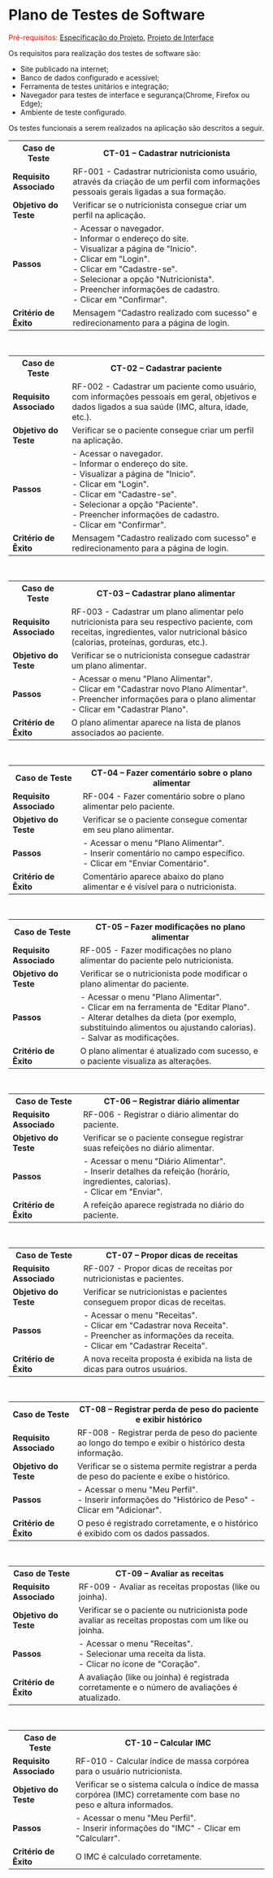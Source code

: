 # Plano de Testes de Software

<span style="color:red">Pré-requisitos: <a href="https://github.com/ICEI-PUC-Minas-PMV-ADS/PMV-ADS-2024-1-E1-Proj-Direcionamento-Profissional/blob/main/documentos/02-Especificação%20do%20Projeto.md"> Especificação do Projeto</a></span>, <a href="https://github.com/ICEI-PUC-Minas-PMV-ADS/PMV-ADS-2024-1-E1-Proj-Direcionamento-Profissional/blob/main/documentos/04-Projeto%20de%20Interface.md"> Projeto de Interface</a>

Os requisitos para realização dos testes de software são:
<ul><li>Site publicado na internet;</li>
<li>Banco de dados configurado e acessível;</li>
<li>Ferramenta de testes unitários e integração;</li>
<li>Navegador para testes de interface e segurança(Chrome, Firefox ou Edge);</li>
<li>Ambiente de teste configurado.</li>
</ul>

Os testes funcionais a serem realizados na aplicação são descritos a seguir.

<table>
    <tr>
        <th><strong>Caso de Teste</strong></th>
        <th><strong>CT-01 – Cadastrar nutricionista</strong></th>
    </tr>
    <tr>
        <td><strong>Requisito Associado</strong></td>
        <td>RF-001 - Cadastrar nutricionista como usuário, através da criação de um perfil com informações pessoais gerais ligadas a sua formação.</td>
    </tr>
    <tr>
        <td><strong>Objetivo do Teste</strong></td>
        <td>Verificar se o nutricionista consegue criar um perfil na aplicação.</td>
    </tr>
    <tr>
        <td><strong>Passos</strong></td>
        <td>
            - Acessar o navegador. <br>
            - Informar o endereço do site. <br>
            - Visualizar a página de "Inicio". <br>
            - Clicar em "Login". <br>
            - Clicar em "Cadastre-se". <br>
            - Selecionar a opção "Nutricionista". <br>
            - Preencher informações de cadastro. <br>
            - Clicar em "Confirmar".
        </td>
    </tr>
    <tr>
        <td><strong>Critério de Êxito</strong></td>
        <td>Mensagem "Cadastro realizado com sucesso" e redirecionamento para a página de login.</td>
    </tr>
</table>

<br>

<table>
    <tr>
        <th><strong>Caso de Teste</strong></th>
        <th><strong>CT-02 – Cadastrar paciente</strong></th>
    </tr>
    <tr>
        <td><strong>Requisito Associado</strong></td>
        <td>RF-002 - Cadastrar um paciente como usuário, com informações pessoais em geral, objetivos e dados ligados a sua saúde (IMC, altura, idade, etc.).</td>
    </tr>
    <tr>
        <td><strong>Objetivo do Teste</strong></td>
        <td>Verificar se o paciente consegue criar um perfil na aplicação.</td>
    </tr>
    <tr>
        <td><strong>Passos</strong></td>
        <td>
            - Acessar o navegador. <br>
            - Informar o endereço do site. <br>
            - Visualizar a página de "Inicio". <br>
            - Clicar em "Login". <br>
            - Clicar em "Cadastre-se". <br>
            - Selecionar a opção "Paciente". <br>
            - Preencher informações de cadastro. <br>
            - Clicar em "Confirmar".
        </td>
    </tr>
    <tr>
        <td><strong>Critério de Êxito</strong></td>
        <td>Mensagem "Cadastro realizado com sucesso" e redirecionamento para a página de login.</td>
    </tr>
</table>

<br>

<table>
    <tr>
        <th><strong>Caso de Teste</strong></th>
        <th><strong>CT-03 – Cadastrar plano alimentar</strong></th>
    </tr>
    <tr>
        <td><strong>Requisito Associado</strong></td>
        <td>RF-003 - Cadastrar um plano alimentar pelo nutricionista para seu respectivo paciente, com receitas, ingredientes, valor nutricional básico (calorias, proteínas, gorduras, etc.).</td>
    </tr>
    <tr>
        <td><strong>Objetivo do Teste</strong></td>
        <td>Verificar se o nutricionista consegue cadastrar um plano alimentar.</td>
    </tr>
    <tr>
        <td><strong>Passos</strong></td>
        <td>
            - Acessar o menu "Plano Alimentar". <br>
            - Clicar em "Cadastrar novo Plano Alimentar". <br>         
            - Preencher informações para o plano alimentar<br>
            - Clicar em "Cadastrar Plano".
        </td>
    </tr>
    <tr>
        <td><strong>Critério de Êxito</strong></td>
        <td>O plano alimentar aparece na lista de planos associados ao paciente.</td>
    </tr>
</table>

<br>

<table>
    <tr>
        <th><strong>Caso de Teste</strong></th>
        <th><strong>CT-04 – Fazer comentário sobre o plano alimentar</strong></th>
    </tr>
    <tr>
        <td><strong>Requisito Associado</strong></td>
        <td>RF-004 - Fazer comentário sobre o plano alimentar pelo paciente.</td>
    </tr>
    <tr>
        <td><strong>Objetivo do Teste</strong></td>
        <td>Verificar se o paciente consegue comentar em seu plano alimentar.</td>
    </tr>
    <tr>
        <td><strong>Passos</strong></td>
        <td>
            - Acessar o menu "Plano Alimentar". <br>
            - Inserir comentário no campo específico. <br>
            - Clicar em "Enviar Comentário".
        </td>
    </tr>
    <tr>
        <td><strong>Critério de Êxito</strong></td>
        <td>Comentário aparece abaixo do plano alimentar e é visível para o nutricionista.</td>
    </tr>
</table>

<br>

<table>
    <tr>
        <th><strong>Caso de Teste</strong></th>
        <th><strong>CT-05 – Fazer modificações no plano alimentar</strong></th>
    </tr>
    <tr>
        <td><strong>Requisito Associado</strong></td>
        <td>RF-005 - Fazer modificações no plano alimentar do paciente pelo nutricionista.</td>
    </tr>
    <tr>
        <td><strong>Objetivo do Teste</strong></td>
        <td>Verificar se o nutricionista pode modificar o plano alimentar do paciente.</td>
    </tr>
    <tr>
        <td><strong>Passos</strong></td>
        <td>
            - Acessar o menu "Plano Alimentar". <br>
            - Clicar em na ferramenta de "Editar Plano". <br>
            - Alterar detalhes da dieta (por exemplo, substituindo alimentos ou ajustando calorias). <br>
            - Salvar as modificações.
        </td>
    </tr>
    <tr>
        <td><strong>Critério de Êxito</strong></td>
        <td>O plano alimentar é atualizado com sucesso, e o paciente visualiza as alterações.</td>
    </tr>
</table>

<br>

<table>
    <tr>
        <th><strong>Caso de Teste</strong></th>
        <th><strong>CT-06 – Registrar diário alimentar</strong></th>
    </tr>
    <tr>
        <td><strong>Requisito Associado</strong></td>
        <td>RF-006 - Registrar o diário alimentar do paciente.</td>
    </tr>
    <tr>
        <td><strong>Objetivo do Teste</strong></td>
        <td>Verificar se o paciente consegue registrar suas refeições no diário alimentar.</td>
    </tr>
    <tr>
        <td><strong>Passos</strong></td>
        <td>
            - Acessar o menu "Diário Alimentar". <br>
            - Inserir detalhes da refeição (horário, ingredientes, calorias). <br>
            - Clicar em "Enviar".
        </td>
    </tr>
    <tr>
        <td><strong>Critério de Êxito</strong></td>
        <td>A refeição aparece registrada no diário do paciente.</td>
    </tr>
</table>

<br>

<table>
    <tr>
        <th><strong>Caso de Teste</strong></th>
        <th><strong>CT-07 – Propor dicas de receitas</strong></th>
    </tr>
    <tr>
        <td><strong>Requisito Associado</strong></td>
        <td>RF-007 - Propor dicas de receitas por nutricionistas e pacientes.</td>
    </tr>
    <tr>
        <td><strong>Objetivo do Teste</strong></td>
        <td>Verificar se nutricionistas e pacientes conseguem propor dicas de receitas.</td>
    </tr>
    <tr>
        <td><strong>Passos</strong></td>
        <td>
            - Acessar o menu "Receitas". <br>
            - Clicar em "Cadastrar nova Receita". <br>
            - Preencher as informações da receita. <br>
            - Clicar em "Cadastrar Receita". <br>
        </td>
    </tr>
    <tr>
        <td><strong>Critério de Êxito</strong></td>
        <td>A nova receita proposta é exibida na lista de dicas para outros usuários.</td>
    </tr>
</table>

<br>

<table>
    <tr>
        <th><strong>Caso de Teste</strong></th>
        <th><strong>CT-08 – Registrar perda de peso do paciente e exibir histórico</strong></th>
    </tr>
    <tr>
        <td><strong>Requisito Associado</strong></td>
        <td>RF-008 - Registrar perda de peso do paciente ao longo do tempo e exibir o histórico desta informação.</td>
    </tr>
    <tr>
        <td><strong>Objetivo do Teste</strong></td>
        <td>Verificar se o sistema permite registrar a perda de peso do paciente e exibe o histórico.</td>
    </tr>
    <tr>
        <td><strong>Passos</strong></td>
        <td>
            - Acessar o menu "Meu Perfil". <br>
            - Inserir informações do "Histórico de Peso"
            - Clicar em "Adicionar". <br>
        </td>
    </tr>
    <tr>
        <td><strong>Critério de Êxito</strong></td>
        <td>O peso é registrado corretamente, e o histórico é exibido com os dados passados.</td>
    </tr>
</table>

<br>

<table>
    <tr>
        <th><strong>Caso de Teste</strong></th>
        <th><strong>CT-09 – Avaliar as receitas</strong></th>
    </tr>
    <tr>
        <td><strong>Requisito Associado</strong></td>
        <td>RF-009 - Avaliar as receitas propostas (like ou joinha).</td>
    </tr>
    <tr>
        <td><strong>Objetivo do Teste</strong></td>
        <td>Verificar se o paciente ou nutricionista pode avaliar as receitas propostas com um like ou joinha.</td>
    </tr>
    <tr>
        <td><strong>Passos</strong></td>
        <td>
            - Acessar o menu "Receitas". <br>
            - Selecionar uma receita da lista. <br>
            - Clicar no ícone de "Coração". <br>
        </td>
    </tr>
    <tr>
        <td><strong>Critério de Êxito</strong></td>
        <td>A avaliação (like ou joinha) é registrada corretamente e o número de avaliações é atualizado.</td>
    </tr>
</table>

<br>

<table>
    <tr>
        <th><strong>Caso de Teste</strong></th>
        <th><strong>CT-10 – Calcular IMC</strong></th>
    </tr>
    <tr>
        <td><strong>Requisito Associado</strong></td>
        <td>RF-010 - Calcular índice de massa corpórea para o usuário nutricionista.</td>
    </tr>
    <tr>
        <td><strong>Objetivo do Teste</strong></td>
        <td>Verificar se o sistema calcula o índice de massa corpórea (IMC) corretamente com base no peso e altura informados.</td>
    </tr>
    <tr>
        <td><strong>Passos</strong></td>
        <td>
            - Acessar o menu "Meu Perfil". <br>
            - Inserir informações do "IMC"
            - Clicar em "Calcularr". <br>
        </td>
    </tr>
    <tr>
        <td><strong>Critério de Êxito</strong></td>
        <td>O IMC é calculado corretamente.</td>
    </tr>
</table>
